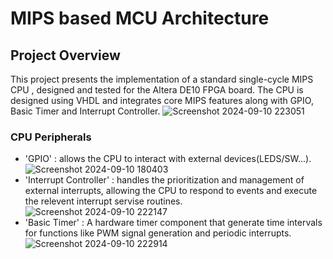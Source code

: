 # MIPS based MCU Architecture 

## Project Overview 
This project presents the implementation of a standard single-cycle MIPS CPU ,
designed and tested for the Altera DE10 FPGA board.
The CPU is designed using VHDL and integrates core MIPS features along with GPIO, 
Basic Timer and Interrupt Controller.
![Screenshot 2024-09-10 223051](https://github.com/user-attachments/assets/2c764503-e966-4fa0-bb97-94e83f017d29)

### CPU Peripherals
- 'GPIO' : allows the CPU to interact with external devices(LEDS/SW...).
![Screenshot 2024-09-10 180403](https://github.com/user-attachments/assets/70013394-daed-48da-8bac-e20686d4992d)
- 'Interrupt Controller' : handles the prioritization and management of external interrupts,
  allowing the CPU to respond to events and execute the relevent interrupt servise routines.
![Screenshot 2024-09-10 222147](https://github.com/user-attachments/assets/713faa58-c0d3-46d1-93b4-7920b1f412e5)
- 'Basic Timer' : A hardware timer component that generate time intervals for functions like PWM signal generation and periodic interrupts.
![Screenshot 2024-09-10 222914](https://github.com/user-attachments/assets/726b6571-8836-4313-88fe-1ee5cee22233)
